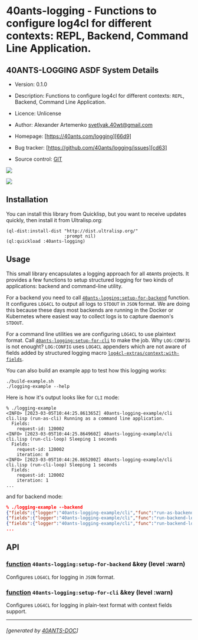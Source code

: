 <a id="x-2840ANTS-LOGGING-DOCS-2FINDEX-3A-40README-2040ANTS-DOC-2FLOCATIVES-3ASECTION-29"></a>

# 40ants-logging - Functions to configure log4cl for different contexts: REPL, Backend, Command Line Application.

<a id="40-ants-logging-asdf-system-details"></a>

## 40ANTS-LOGGING ASDF System Details

* Version: 0.1.0

* Description: Functions to configure log4cl for different contexts: `REPL`, Backend, Command Line Application.

* Licence: Unlicense

* Author: Alexander Artemenko <svetlyak.40wt@gmail.com>

* Homepage: [https://40ants.com/logging][66d9]

* Bug tracker: [https://github.com/40ants/logging/issues][cd63]

* Source control: [GIT][0aac]

[![](https://github-actions.40ants.com/40ants/logging/matrix.svg?only=ci.run-tests)][2779]

![](http://quickdocs.org/badge/40ants-logging.svg)

<a id="x-2840ANTS-LOGGING-DOCS-2FINDEX-3A-3A-40INSTALLATION-2040ANTS-DOC-2FLOCATIVES-3ASECTION-29"></a>

## Installation

You can install this library from Quicklisp, but you want to receive updates quickly, then install it from Ultralisp.org:

```
(ql-dist:install-dist "http://dist.ultralisp.org/"
                      :prompt nil)
(ql:quickload :40ants-logging)
```
<a id="x-2840ANTS-LOGGING-DOCS-2FINDEX-3A-3A-40USAGE-2040ANTS-DOC-2FLOCATIVES-3ASECTION-29"></a>

## Usage

This small library encapsulates a logging approach for all `40A`nts projects. It provides
a few functions to setup structured logging for two kinds of applications: backend and command-line utility.

For a backend you need to call [`40ants-logging:setup-for-backend`][0072] function. It configures `LOG4CL` to output all logs to `STDOUT` in `JSON` format. We are doing this because these days most backends are running in the Docker or Kubernetes where easiest way to collect logs is to capture daemon's `STDOUT`.

For a command line utilities we are configuring `LOG4CL` to use plaintext format. Call [`40ants-logging:setup-for-cli`][5fca] to make the job. Why `LOG:CONFIG` is not enought? `LOG:CONFIG` uses `LOG4CL` appenders which are not aware of fields added by structured logging macro [`log4cl-extras/context:with-fields`][b464].

You can also build an example app to test how this logging works:

```
./build-example.sh
./logging-example --help
```
Here is how it's output looks like for `CLI` mode:

```
% ./logging-example
<INFO> [2023-03-05T10:44:25.861365Z] 40ants-logging-example/cli cli.lisp (run-as-cli) Running as a command line application.
  Fields:
    request-id: 120002
<INFO> [2023-03-05T10:44:25.864960Z] 40ants-logging-example/cli cli.lisp (run-cli-loop) Sleeping 1 seconds
  Fields:
    request-id: 120002
    iteration: 0
<INFO> [2023-03-05T10:44:26.865200Z] 40ants-logging-example/cli cli.lisp (run-cli-loop) Sleeping 1 seconds
  Fields:
    request-id: 120002
    iteration: 1
...
```
and for backend mode:

```json
% ./logging-example --backend
{"fields":{"logger":"40ants-logging-example/cli","func":"run-as-backend","file":"cli.lisp","request-id":"120002"},"level":"INFO","message":"Running as a backend.","timestamp":"2023-03-05T10:46:12.812570Z"}
{"fields":{"logger":"40ants-logging-example/cli","func":"run-backend-loop","file":"cli.lisp","request-id":"120002","iteration":0},"level":"INFO","message":"Sleeping 15 seconds","timestamp":"2023-03-05T10:46:12.822253Z"}
{"fields":{"logger":"40ants-logging-example/cli","func":"run-backend-loop","file":"cli.lisp","request-id":"120002","iteration":1},"level":"INFO","message":"Sleeping 15 seconds","timestamp":"2023-03-05T10:46:27.822530Z"}
...
```
<a id="x-2840ANTS-LOGGING-DOCS-2FINDEX-3A-3A-40API-2040ANTS-DOC-2FLOCATIVES-3ASECTION-29"></a>

## API

<a id="x-2840ANTS-LOGGING-3ASETUP-FOR-BACKEND-20FUNCTION-29"></a>

### [function](23ee) `40ants-logging:setup-for-backend` &key (level :warn)

Configures `LOG4CL` for logging in `JSON` format.

<a id="x-2840ANTS-LOGGING-3ASETUP-FOR-CLI-20FUNCTION-29"></a>

### [function](dada) `40ants-logging:setup-for-cli` &key (level :warn)

Configures `LOG4CL` for logging in plain-text format with context fields support.


[0072]: #x-2840ANTS-LOGGING-3ASETUP-FOR-BACKEND-20FUNCTION-29
[5fca]: #x-2840ANTS-LOGGING-3ASETUP-FOR-CLI-20FUNCTION-29
[b464]: https://40ants.com/log4cl-extras/#x-28LOG4CL-EXTRAS-2FCONTEXT-3AWITH-FIELDS-20-2840ANTS-DOC-2FLOCATIVES-3AMACRO-29-29
[66d9]: https://40ants.com/logging
[0aac]: https://github.com/40ants/logging
[2779]: https://github.com/40ants/logging/actions
[23ee]: https://github.com/40ants/logging/blob/01e0a64a2601d677a624c388bcb2f18ca056fdae/src/core.lisp#L13
[dada]: https://github.com/40ants/logging/blob/01e0a64a2601d677a624c388bcb2f18ca056fdae/src/core.lisp#L26
[cd63]: https://github.com/40ants/logging/issues

* * *
###### [generated by [40ANTS-DOC](https://40ants.com/doc/)]
